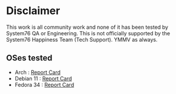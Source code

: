 # Disclaimer

This work is all community work and none of it has been tested by System76 QA or Engineering. This is not officially supported by the System76 Happiness Team (Tech Support). YMMV as always. 

## OSes tested

- Arch : [Report Card](https://github.com/ahoneybun/Install-Other-System76/blob/main/Arch-based/report-card.md)
- Debian 11 : [Report Card](https://github.com/ahoneybun/Install-Other-System76/blob/main/Debian/report-card.md)
- Fedora 34 : [Report Card](https://github.com/ahoneybun/Install-Other-System76/blob/main/Fedora-based/report-card.md)
